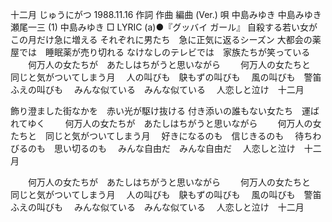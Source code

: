 十二月
じゅうにがつ
1988.11.16
作詞  作曲  編曲 (Ver.)   唄
中島みゆき   中島みゆき   瀬尾一三 (1)
中島みゆき
□ LYRIC (a)●『グッバイ ガール』
自殺する若い女が　この月だけ急に増える
それぞれに男たち　急に正気に返るシーズン
大都会の薬屋では　睡眠薬が売り切れる
なけなしのテレビでは　家族たちが笑っている
　　何万人の女たちが　あたしはちがうと思いながら
　　何万人の女たちと　同じと気がついてしまう月
　人の叫びも　鴃もずの叫びも
　風の叫びも　警笛ふえの叫びも
　みんな似ている　みんな似ている
　人恋しと泣け　十二月

飾り澄ました街なかを　赤い光が駆け抜ける
付き添いの誰もない女たち　運ばれてゆく
　　何万人の女たちが　あたしはちがうと思いながら
　　何万人の女たちと　同じと気がついてしまう月
　好きになるのも　信じきるのも
　待ちわびるのも　思い切るのも
　みんな自由だ　みんな自由だ
　人恋しと泣け　十二月

　　何万人の女たちが　あたしはちがうと思いながら
　　何万人の女たちと　同じと気がついてしまう月
　人の叫びも　鴃もずの叫びも
　風の叫びも　警笛ふえの叫びも
　みんな似ている　みんな似ている
　人恋しと泣け　十二月